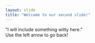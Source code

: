```yaml
---
layout: slide
title: "Welcome to our second slide!"
---
```

"I will include something witty here."  
Use the left arrow to go back!
